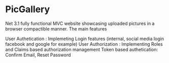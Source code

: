 # PicGallery
Net 3.1 fully functional MVC website showcasing uploaded pictures in a browser compactible manner.
The main features

User Authetication : Implemeting Login features (internal, social media login facebook and google for example)
User Authorization : Implementing Roles and Claims based authorization management
Token based authetication: Confirm Email, Reset Password 
